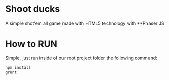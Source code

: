 # Shoot ducks

A simple shot'em all game made with HTML5 technology with **Phaser JS 


# How to RUN

Simple, just run inside of our root project folder the following command:

```bash
npm install
grunt
```
